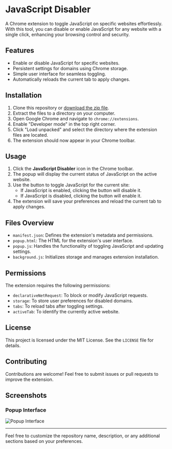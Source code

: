 # JavaScript Disabler

A Chrome extension to toggle JavaScript on specific websites effortlessly. With this tool, you can disable or enable JavaScript for any website with a single click, enhancing your browsing control and security.

## Features

- Enable or disable JavaScript for specific websites.
- Persistent settings for domains using Chrome storage.
- Simple user interface for seamless toggling.
- Automatically reloads the current tab to apply changes.

## Installation

1. Clone this repository or [download the zip file](https://github.com/YEGAPPAN-S/javascript-disabler).
2. Extract the files to a directory on your computer.
3. Open Google Chrome and navigate to `chrome://extensions`.
4. Enable "Developer mode" in the top right corner.
5. Click "Load unpacked" and select the directory where the extension files are located.
6. The extension should now appear in your Chrome toolbar.

## Usage

1. Click the **JavaScript Disabler** icon in the Chrome toolbar.
2. The popup will display the current status of JavaScript on the active website.
3. Use the button to toggle JavaScript for the current site:
   - If JavaScript is enabled, clicking the button will disable it.
   - If JavaScript is disabled, clicking the button will enable it.
4. The extension will save your preferences and reload the current tab to apply changes.

## Files Overview

- `manifest.json`: Defines the extension's metadata and permissions.
- `popup.html`: The HTML for the extension's user interface.
- `popup.js`: Handles the functionality of toggling JavaScript and updating settings.
- `background.js`: Initializes storage and manages extension installation.

## Permissions

The extension requires the following permissions:

- `declarativeNetRequest`: To block or modify JavaScript requests.
- `storage`: To store user preferences for disabled domains.
- `tabs`: To reload tabs after toggling settings.
- `activeTab`: To identify the currently active website.

## License

This project is licensed under the MIT License. See the `LICENSE` file for details.

## Contributing

Contributions are welcome! Feel free to submit issues or pull requests to improve the extension.

## Screenshots

### Popup Interface
![Popup Interface](path/to/screenshot.png)

---

Feel free to customize the repository name, description, or any additional sections based on your preferences.
